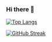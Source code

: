### Hi there 👋

[![Top Langs](https://github-readme-stats.vercel.app/api/top-langs/?username=HTLuff&layout=compact&theme=vision-friendly-dark)](https://github.com/anuraghazra/github-readme-stats)

[![GitHub Streak](http://github-readme-streak-stats.herokuapp.com?user=HTLuff&theme=dark&background=000000)](https://git.io/streak-stats)

